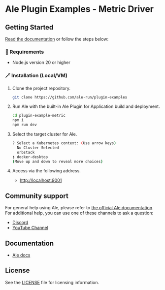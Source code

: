 # Ale Plugin Examples - Metric Driver

## Getting Started

<a href="https://docs.ale.run/" target="_blank">Read the documentation</a> or follow the steps below:

### 📌 Requirements

- Node.js version 20 or higher

### 🪄 Installation (Local/VM)

1. Clone the project repository.

    ```bash
    git clone https://github.com/ale-run/plugin-examples
    ```

2. Run Ale with the built-in Ale Plugin for Application build and deployment.

    ```bash
    cd plugin-example-metric
    npm i
    npm run dev
    ```

4. Select the target cluster for Ale.

    ```bash
    ? Select a Kubernetes context: (Use arrow keys)
      No Cluster Selected 
      orbstack 
    ❯ docker-desktop 
    (Move up and down to reveal more choices)
    ```

5. Access via the following address.

    - <http://localhost:9001>


## Community support

For general help using Ale, please refer to [the official Ale documentation](https://docs.ale.run/).
For additional help, you can use one of these channels to ask a question:

- [Discord](https://discord.gg/wVafphzcRE)
- [YouTube Channel](https://www.youtube.com/@ale_run)

## Documentation

- [Ale docs](https://docs.ale.run/)

## License

See the [LICENSE](./LICENSE) file for licensing information.
